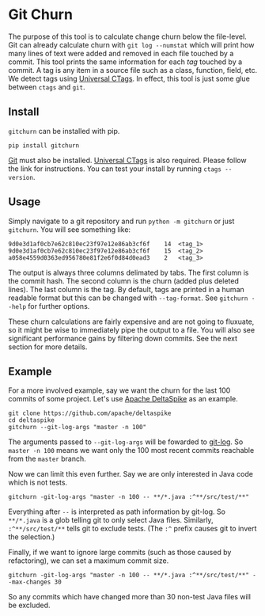 # Git Churn

The purpose of this tool is to calculate change churn below the file-level. Git can already calculate churn with `git log --numstat` which will print how many lines of text were added and removed in each file touched by a commit. This tool prints the same information for each *tag* touched by a commit. A tag is any item in a source file such as a class, function, field, etc. We detect tags using [Universal CTags](https://github.com/universal-ctags/ctags). In effect, this tool is just some glue between `ctags` and `git`.

## Install

`gitchurn` can be installed with pip.

```
pip install gitchurn
```

[Git](https://git-scm.com/) must also be installed. [Universal CTags](https://github.com/universal-ctags/ctags) is also required. Please follow the link for instructions. You can test your install by running `ctags --version`. 

## Usage

Simply navigate to a git repository and run `python -m gitchurn` or just `gitchurn`. You will see something like:

```
9d0e3d1af0cb7e62c810ec23f97e12e86ab3cf6f	14	<tag_1>
9d0e3d1af0cb7e62c810ec23f97e12e86ab3cf6f	15	<tag_2>
a058e4559d0363ed956780e81f2e6f0d84d0ead3	2	<tag_3>
```

The output is always three columns delimated by tabs. The first column is the commit hash. The second column is the churn (added plus deleted lines). The last column is the tag. By default, tags are printed in a human readable format but this can be changed with `--tag-format`. See `gitchurn --help` for further options.

These churn calculations are fairly expensive and are not going to fluxuate, so it might be wise to immediately pipe the output to a file. You will also see significant performance gains by filtering down commits. See the next section for more details.

## Example

For a more involved example, say we want the churn for the last 100 commits of some project. Let's use [Apache DeltaSpike](https://github.com/apache/deltaspike) as an example.

```
git clone https://github.com/apache/deltaspike
cd deltaspike
gitchurn --git-log-args "master -n 100"
```

The arguments passed to `--git-log-args` will be fowarded to [git-log](https://git-scm.com/docs/git-log). So `master -n 100` means we want only the 100 most recent commits reachable from the `master` branch.

Now we can limit this even further. Say we are only interested in Java code which is not tests.

```
gitchurn -git-log-args "master -n 100 -- **/*.java :^**/src/test/**"
```

Everything after `--` is interpreted as path information by git-log. So `**/*.java` is a glob telling git to only select Java files. Similarly, `:^**/src/test/**` tells git to exclude tests. (The `:^` prefix causes git to invert the selection.)

Finally, if we want to ignore large commits (such as those caused by refactoring), we can set a maximum commit size.

```
gitchurn -git-log-args "master -n 100 -- **/*.java :^**/src/test/**" --max-changes 30
```

So any commits which have changed more than 30 non-test Java files will be excluded.
